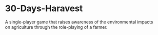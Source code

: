 # 30-Days-Haravest
A single-player game that raises awareness of the environmental impacts on agriculture through the role-playing of a farmer.
